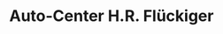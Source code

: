 ---
title: "Auto-Center H.R. Flückiger"
url: /aarwangen/auto-center-h-r-flueckiger/
shop: Autohaus
---